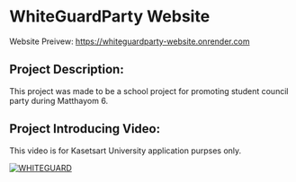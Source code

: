 # WhiteGuardParty Website
Website Preivew:
https://whiteguardparty-website.onrender.com

## Project Description:
This project was made to be a school project for promoting student council party during Matthayom 6.

## Project Introducing Video:
This video is for Kasetsart University application purpses only.

[![WHITEGUARD](https://img.youtube.com/vi/9towJqkIn0g/0.jpg)](https://www.youtube.com/watch?v=9towJqkIn0g)
